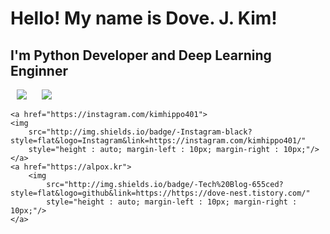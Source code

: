 # **Hello! My name is Dove. J. Kim!**
## **I'm Python Developer and Deep Learning Enginner**
<div>
    <img 
        src="https://hits.seeyoufarm.com/api/count/incr/badge.svg?url=https%3A%2F%2Fgithub.com%2FEvoDmiK"
        style="height : auto; margin-left : 10px; margin-right : 10px;"/>
    <img 
        src="https://img.shields.io/github/followers/EvoDmiK?label=EvoDmiK%20Followers&style=social"
        style="height : auto; margin-left : 10px; margin-right : 10px;"/>
    
    <a href="https://instagram.com/kimhippo401">
    <img 
        src="http://img.shields.io/badge/-Instagram-black?style=flat&logo=Instagram&link=https://instagram.com/kimhippo401/"
        style="height : auto; margin-left : 10px; margin-right : 10px;"/>
    </a>
    <a href="https://alpox.kr">
        <img 
            src="http://img.shields.io/badge/-Tech%20Blog-655ced?style=flat&logo=github&link=https://https://dove-nest.tistory.com/"
            style="height : auto; margin-left : 10px; margin-right : 10px;"/>
    </a>
</div>
